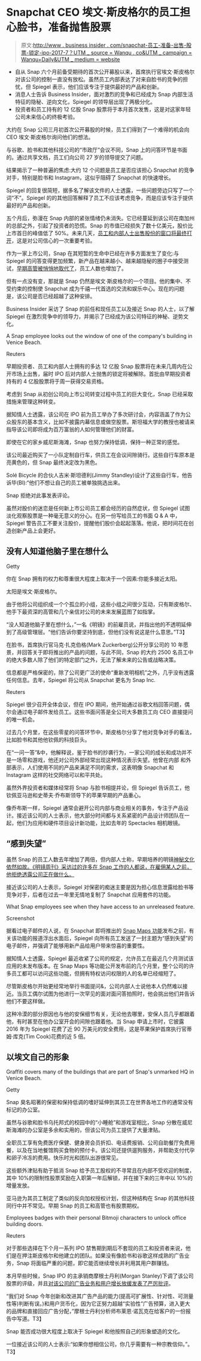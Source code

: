 # Snapchat CEO 埃文·斯皮格尔的员工担心脸书，准备抛售股票

> 原文:[http://www . business insider . com/snapchat-员工-准备-出售-股票-锁定-ipo-2017-7？UTM _ source = Wanqu . co&UTM _ campaign = Wanqu+Daily&UTM _ medium = website](http://www.businessinsider.com/snapchat-employees-prepare-sell-stock-lock-up-ipo-2017-7?utm_source=wanqu.co&utm_campaign=Wanqu+Daily&utm_medium=website)

*   自从 Snap 六个月前备受期待的首次公开募股以来，首席执行官埃文·斯皮格尔对该公司的控制一直没有放松。虽然员工内部表达了对来自脸书的竞争的担忧，但 Spiegel 表示，他们应该专注于提供最好的产品和创新。
*   消息人士告诉 Business Insider，面对激烈的竞争和已经成为 Snap 内部生活特征的隐秘、逆向文化，Spiegel 的领导层出现了两极分化。
*   投资者和员工持有的 12 亿股 Snap 股票将于本月首次发售，这是对这家年轻公司未来信心的终极考验。

大约在 Snap 公司三月初首次公开募股的时候，员工们得到了一个难得的机会向 CEO 埃文·斯皮格尔询问他们的想法。

与谷歌、脸书和其他科技公司的“市政厅”会议不同，Snap 上的问答环节是书面的。通过共享文档，员工们向公司 27 岁的领导提交了问题。

结果揭示了一种普遍的焦虑:大约 12 个问题是员工是否应该担心 Snapchat 的竞争对手，特别是脸书和 Instagram，这似乎阻碍了 Snapchat 的快速增长。

Spiegel 的回复很简短，据多名了解该文件的人士透露，一些问题旁边只写了一个词“不”。Spiegel 的的其他回答解释了员工不应该考虑竞争，而是应该专注于提供最好的产品和创新。

五个月后，弥漫在 Snap 内部的紧张情绪仍未消失。它已经蔓延到该公司在南加州的总部之外，引起了投资者的恐慌。Snap 的市值已经损失了数十亿美元，股价比上市首日的峰值低了 50%。未来几天，[员工和内部人士出售股份的窗口将最终打开](https://markets.businessinsider.com/news/stocks/snap-stock-price-short-seller-lockup-biggest-challenge-2017-7-1002215509)，这是对公司信心的一次重要考验。

作为一家上市公司，Snap 在其短暂的生命中已经在许多方面发生了变化:与 Spiegel 的问答变得更加频繁，新产品在越来越小、越来越隐秘的圈子中接受测试，[早期高管被悄悄地取代了](https://www.businessinsider.com/snapchat-adds-new-vp-of-hr-and-general-counsel-after-two-exec-departures-2017-7)，员工人数也增加了。

但有一点没有变，那就是 Snap 仍然是埃文·斯皮格尔的一个项目。他的集中、不受约束的控制使 Snapchat 成为千禧一代首选的交流和娱乐中心。现在的问题是，该公司是否已经超越了这种安排。

Business Insider 采访了 Snap 的前任和现任员工以及接近 Snap 的人士，以了解 Spiegel 在激烈竞争中的领导力，并揭示了已经成为该公司特征的神秘、逆势文化。

 A Snap employee looks out the window of one of the company's building in Venice Beach.

Reuters

早期投资者、员工和内部人士拥有的多达 12 亿股 Snap 股票将在未来几周内在公开市场上出售，届时 IPO 后对内部人士抛售的锁定将被解除。首批由早期投资者持有的 4 亿股股票将于周一获得交易资格。

考虑到 Snap 从初创公司向上市公司转变过程中员工的巨大变化，Snap 已经采取措施来管理这种转变。

据知情人士透露，该公司在 IPO 前为员工举办了多次研讨会，内容涵盖了作为公众股东的基本含义，比如不披露内幕信息或做空股票。斯坦福大学的教授也被请来指导该公司即将成为百万富翁的人如何管理他们的财富。

即使在它的家乡威尼斯海滩，Snap 也努力保持低调，保持一种正常的感觉。

该公司最近购买了一小队定制自行车，供员工在会议间隙骑行。这些自行车原本是亮黄色的，但 Snap 最终决定改为黑色。

Solé Bicycle 的合伙人吉米·斯坦德利(Jimmy Standley)设计了这些自行车，他告诉毕(BI):“他们不想让自己的员工被单独挑选出来。

Snap 拒绝对此事发表评论。

虽然对股价的迷恋是任何新上市公司员工都会经历的自然症状，但 Spiegel 试图淡化观察股票是一种毫无意义的分心。在另一份写给员工的书面 Q & A 中，Spiegel 警告员工不要关注股价，提醒他们股价会起起落落。他说，把时间花在创造创新产品上会更好。

## 没有人知道他脑子里在想什么

Getty

你在 Snap 拥有的权力和尊重很大程度上取决于一个因素:你能多接近太阳。

太阳是埃文·斯皮格尔。

由于他将公司组织成一个个孤立的小组，这些小组之间很少互动，只有斯皮格尔、他手下最资深的高管和几个亲信对公司的未来发展蓝图了如指掌。

“没人知道他脑子里在想什么，”一名《明镜》的前雇员说，并指出他的不透明延伸到了高级管理层。“他们告诉你要坚持到底，但他们没有说这是什么意思。”T3】

在脸书，首席执行官马克·扎克伯格(Mark Zuckerberg)公开分享公司的 10 年愿景，并回答关于即将推出的产品的问题，与此不同，Snap 的大约 2500 名员工中的绝大多数人除了他们的特定部门之外，无法了解未来的公告或战略决策。

信息都是严格保密的，除了公司更广泛的使命“重新发明相机”之外，几乎没有透露任何信息。去年，Spiegel 将公司从 Snapchat 更名为 Snap Inc.

Reuters

Spiegel 很少召开全体会议，但在 IPO 期间，他开始通过谷歌文档回答问题，偶尔会通过电子邮件发给员工。这些书面问答是全公司大多数员工向 CEO 直接提问的唯一机会。

过去几个月里，在这些零星的问答环节中，斯皮格尔分享了他对竞争对手的看法，比如脸书和其他他钦佩的科技巨头。

在“一问一答”&中，他解释说，鉴于脸书的抄袭行为，一家公司的成长和成功并不是一场零和游戏，他还对公司外部经常出现这种情况表示失望。他曾在内部 和外部表示，人们使用不同的产品来满足不同的需求，这表明像 Snapchat 和 Instagram 这样的社交网络可以和平共处。

虽然外界投资者和媒体经常将 Snap 与脸书相提并论，但 Spiegel 告诉员工，他钦佩亚马逊和史蒂夫·乔布斯领导下的苹果早期的产品重心。

像乔布斯一样，Spiegel 通常会避开公司内部与商业相关的事务，专注于产品设计。接近该公司的人士表示，他大部分时间都与关系紧密的产品设计师团队在一起，他们为应用和硬件项目设计新功能，比如去年的 Spectacles 相机眼镜。

## “感到失望”

虽然 Snap 的员工人数去年增加了两倍，但内部人士称，早期培养的明镜[神秘文化依然如故。《明镜周刊》采访过的许多在 Snap 工作的人都说，在雇佣某人之前，他拒绝透露公司正在做什么。](https://www.businessinsider.com/what-its-like-to-work-at-snapchat-2016-10)

接近该公司的人士表示，Spiegel 对保密的痴迷主要是因为担心信息泄露给脸书等竞争对手，后者在过去一年里无情地复制了 Snapchat 应用套件的功能。

 What Snap employees see when they have access to an unreleased feature.

Screenshot

据看过电子邮件的人说，在 Snapchat 即将推出的 [Snap Maps 功能](https://www.businessinsider.com/snapchat-snap-maps-feature-shows-where-your-friends-are-2017-6)发布之前，有关该功能的报道浮出水面后，Spiegel 向所有员工发送了一封主题为“感到失望”的电子邮件，并强调了能够用新产品给用户带来惊喜的重要性。

据知情人士透露，Spiegel 最近收紧了公司的规定，允许员工在最近几个月测试该应用的未发布版本。在 Snap Maps 等功能公开发布前的几个月里，整个公司的许多员工都可以访问这些功能，但拥有特权访问权限的人的名单已经缩短了。

尽管斯皮格尔开始更经常地举行书面提问&，公司内部人士说他本人仍然难以接近。当员工偶尔试图为他进行一次罕见的面对面问答拍照时，他会挑出他们并告诉他们不要这样做。

这种冷漠的部分原因也与他的安保细节有关，无论他去哪里，安保人员几乎都跟着他，有时甚至在他办公室开会的间隙也跟着他。当 Snap 申请上市时，它披露 2016 年为 Spiegel 花费了近 90 万美元的安全费用，这是苹果保护首席执行官蒂姆·库克(Tim Cook)花费的近 5 倍。

## **以埃文自己的形象**

 Graffiti covers many of the buildings that are part of Snap's unmarked HQ in Venice Beach.

Getty

Snap 臭名昭著的保密和保持低调的嗜好延伸到其员工在世界各地工作的通常没有标记的办公室。

虽然与谷歌和脸书乌托邦式的校园中的“小睡舱”和游戏室相比，Snap 分散在威尼斯海滩的办公室是多余和实用的，但该公司为员工提供了大量津贴。

全职员工享有免费医疗保健、健身房会员折扣、电话费报销、公司自助餐厅免费用餐，以及在当地餐馆购买食物的预付卡。该公司还提供遛狗服务，并帮助支付代孕和卵子冷冻的费用。快乐时光和团队出游很常见。

这些额外津贴有助于抵消 Snap 给予员工股权的不寻常且在内部不受欢迎的制度，其中 10%的限制性股票奖励在入职第一年后解锁，并在接下来的三年中以 10%的增量发放。

亚马逊为其员工制定了类似的反向加权授权计划，但这种结构在 Snap 的其他科技同行中并不常见。早期 Snap 的员工和高管也有股票期权。

 Employees badges with their personal Bitmoji characters to unlock office building doors.

Reuters

对于那些选择在下个月一系列 IPO 禁售期到期后不套现的员工和投资者来说，他们是在押注斯皮格尔和他建立的团队。如果没有像脸书和谷歌这样成熟的广告业务，Snap 将面临严重的问题，即它能否继续增长并利用其用户群赚钱。

本月早些时候，Snap IPO 的主承销商摩根士丹利(Morgan Stanley)下调了该公司股票的评级，并且[对该公司的广告业务和用户增长放缓发表了严厉批评](https://markets.businessinsider.com/news/stocks/snap-stock-price-morgan-stanley-the-4-things-stopping-it-from-soaring-2017-7-1002164298)。

“我们对 Snap 今年创新和改进其广告产品的能力(提高可扩展性、针对性、可测量性等)判断有误。)和用户货币化，因为它正努力超越“实验性”广告预算，进入更大的品牌和直接回应广告分配，”摩根士丹利分析师布莱恩·诺瓦克在给客户的一份报告中写道。T3】

Snap 能否成功很大程度上取决于 Spiegel 和他按照自己的形象塑造的文化。

一位接近该公司的人士表示:“如果你想相信公司，你几乎需要有一种宗教信仰。”。T3】